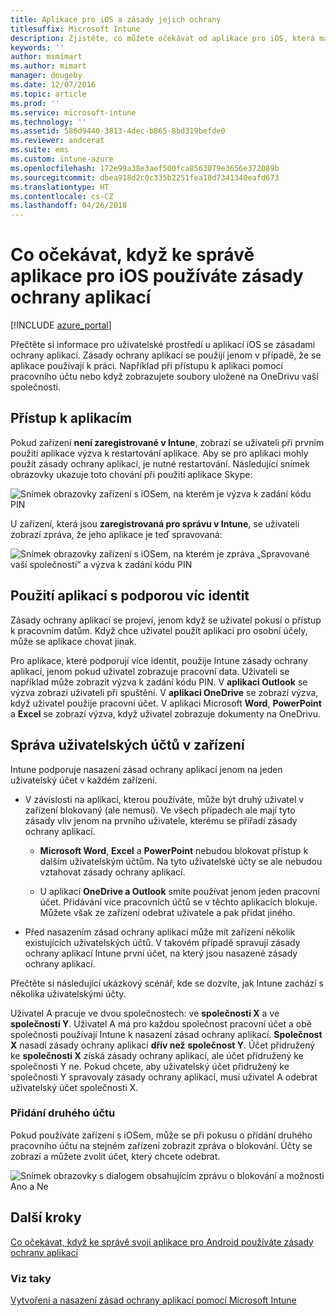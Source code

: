 ```yaml
---
title: Aplikace pro iOS a zásady jejich ochrany
titlesuffix: Microsoft Intune
description: Zjistěte, co můžete očekávat od aplikace pro iOS, která má zásady ochrany.
keywords: ''
author: msmimart
ms.author: mimart
manager: dougeby
ms.date: 12/07/2016
ms.topic: article
ms.prod: ''
ms.service: microsoft-intune
ms.technology: ''
ms.assetid: 586d9440-3813-4dec-b865-8bd319befde0
ms.reviewer: andcerat
ms.suite: ems
ms.custom: intune-azure
ms.openlocfilehash: 172e99a38e3aef500fca8563079e3656e372089b
ms.sourcegitcommit: dbea918d2c0c335b2251fea18d7341340eafd673
ms.translationtype: HT
ms.contentlocale: cs-CZ
ms.lasthandoff: 04/26/2018
---
```

# <a name="what-to-expect-when-your-ios-app-is-managed-by-app-protection-policies"></a>Co očekávat, když ke správě aplikace pro iOS používáte zásady ochrany aplikací

[!INCLUDE [azure_portal](./includes/azure_portal.md)]

Přečtěte si informace pro uživatelské prostředí u aplikací iOS se zásadami ochrany aplikací. Zásady ochrany aplikací se použijí jenom v případě, že se aplikace používají k práci. Například při přístupu k aplikaci pomocí pracovního účtu nebo když zobrazujete soubory uložené na OneDrivu vaší společnosti.
##  <a name="accessing-apps"></a>Přístup k aplikacím

Pokud zařízení **není zaregistrované v Intune**, zobrazí se uživateli při prvním použití aplikace výzva k restartování aplikace.  Aby se pro aplikaci mohly použít zásady ochrany aplikací, je nutné restartování. Následující snímek obrazovky ukazuje toto chování při použití aplikace Skype:


![Snímek obrazovky zařízení s iOSem, na kterém je výzva k zadání kódu PIN](./media/ios-pin-prompt.png)

U zařízení, která jsou **zaregistrovaná pro správu v Intune**, se uživateli zobrazí zpráva, že jeho aplikace je teď spravovaná:

![Snímek obrazovky zařízení s iOSem, na kterém je zpráva „Spravované vaší společností“ a výzva k zadání kódu PIN](./media/ios-managed-devices-pin-prompt.png)

##  <a name="using-apps-with-multi-identity-support"></a>Použití aplikací s podporou víc identit

Zásady ochrany aplikací se projeví, jenom když se uživatel pokusí o přístup k pracovním datům.  Když chce uživatel použít aplikaci pro osobní účely, může se aplikace chovat jinak. 

Pro aplikace, které podporují více identit, použije Intune zásady ochrany aplikací, jenom pokud uživatel zobrazuje pracovní data.  Uživateli se například může zobrazit výzva k zadání kódu PIN.  V **aplikaci Outlook** se výzva zobrazí uživateli při spuštění. V **aplikaci OneDrive** se zobrazí výzva, když uživatel použije pracovní účet.  V aplikaci Microsoft **Word**, **PowerPoint** a **Excel** se zobrazí výzva, když uživatel zobrazuje dokumenty na OneDrivu.
##  <a name="managing-user-accounts-on-the-device"></a>Správa uživatelských účtů v zařízení

Intune podporuje nasazení zásad ochrany aplikací jenom na jeden uživatelský účet v každém zařízení.

* V závislosti na aplikaci, kterou používáte, může být druhý uživatel v zařízení blokovaný (ale nemusí). Ve všech případech ale mají tyto zásady vliv jenom na prvního uživatele, kterému se přiřadí zásady ochrany aplikací.
  * **Microsoft Word**, **Excel** a **PowerPoint** nebudou blokovat přístup k dalším uživatelským účtům. Na tyto uživatelské účty se ale nebudou vztahovat zásady ochrany aplikací.

  * U aplikací **OneDrive a Outlook** smíte používat jenom jeden pracovní účet.  Přidávání více pracovních účtů se v těchto aplikacích blokuje.  Můžete však ze zařízení odebrat uživatele a pak přidat jiného.

* Před nasazením zásad ochrany aplikací může mít zařízení několik existujících uživatelských účtů. V takovém případě spravují zásady ochrany aplikací Intune první účet, na který jsou nasazené zásady ochrany aplikací.


Přečtěte si následující ukázkový scénář, kde se dozvíte, jak Intune zachází s několika uživatelskými účty.

Uživatel A pracuje ve dvou společnostech: ve **společnosti X** a ve **společnosti Y**. Uživatel A má pro každou společnost pracovní účet a obě společnosti používají Intune k nasazení zásad ochrany aplikací. **Společnost X** nasadí zásady ochrany aplikací **dřív než** **společnost Y**. Účet přidružený ke **společnosti X** získá zásady ochrany aplikací, ale účet přidružený ke společnosti Y ne. Pokud chcete, aby uživatelský účet přidružený ke společnosti Y spravovaly zásady ochrany aplikací, musí uživatel A odebrat uživatelský účet společnosti X.
### <a name="adding-a-second-account"></a>Přidání druhého účtu

Pokud používáte zařízení s iOSem, může se při pokusu o přidání druhého pracovního účtu na stejném zařízení zobrazit zpráva o blokování.  Účty se zobrazí a můžete zvolit účet, který chcete odebrat.

![Snímek obrazovky s dialogem obsahujícím zprávu o blokování a možnosti Ano a Ne](./media/ios-switch-user.PNG)

## <a name="next-steps"></a>Další kroky
[Co očekávat, když ke správě svojí aplikace pro Android používáte zásady ochrany aplikací](app-protection-enabled-apps-android.md)
### <a name="see-also"></a>Viz taky
[Vytvoření a nasazení zásad ochrany aplikací pomocí Microsoft Intune](app-protection-policies.md)
